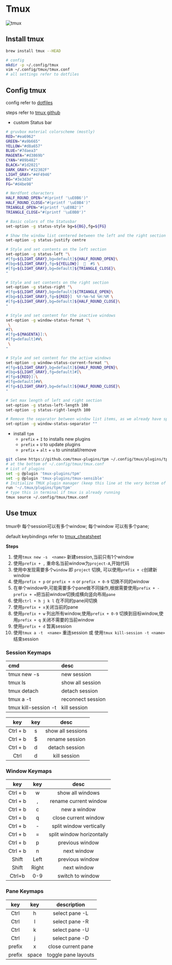 # Tmux

<img src="https://cdn.jsdelivr.net/gh/dev24hrs/blog-img/blog/202405061729031.png" alt="tmux" />

## Install tmux

```bash
brew install tmux --HEAD

# config
mkdir -p ~/.config/tmux
vim ~/.config/tmux/tmux.conf
# all settings refer to dotfiles
```

## Config tmux

config refer to [dotfiles](https://github.com/dev24hrs/dotfiles/tree/main/tmux)

steps refer to [tmux github](https://github.com/tmux/tmux)

-   custom Status bar

```bash
# gruvbox material colorscheme (mostly)
RED="#ea6962"
GREEN="#a9b665"
YELLOW="#d8a657"
BLUE="#7daea3"
MAGENTA="#d3869b"
CYAN="#89b482"
BLACK="#1d2021"
DARK_GRAY="#32302F"
LIGHT_GRAY="#4F4946"
BG="#3e3d3d"
FG="#d4be98"

# Nerdfont characters
HALF_ROUND_OPEN="#(printf '\uE0B6')"
HALF_ROUND_CLOSE="#(printf '\uE0B4')"
TRIANGLE_OPEN="#(printf '\uE0B2')"
TRIANGLE_CLOSE="#(printf '\uE0B0')"

# Basic colors of the Statusbar
set-option -g status-style bg=${BG},fg=${FG}

# Show the window list centered between the left and the right section
set-option -g status-justify centre

# Style and set contents on the left section
set-option -g status-left "\
#[fg=${LIGHT_GRAY},bg=default]${HALF_ROUND_OPEN}\
#[bg=${LIGHT_GRAY},fg=${YELLOW}]    #S \
#[fg=${LIGHT_GRAY},bg=default]${TRIANGLE_CLOSE}\
"

# Style and set contents on the right section
set-option -g status-right "\
#[fg=${LIGHT_GRAY},bg=default]${TRIANGLE_OPEN}\
#[bg=${LIGHT_GRAY},fg=${RED}]  %Y-%m-%d %H:%M \
#[fg=${LIGHT_GRAY},bg=default]${HALF_ROUND_CLOSE}\
"

# Style and set content for the inactive windows
set-option -g window-status-format "\
 \
#I\
#[fg=${MAGENTA}]:\
#[fg=default]#W\
 \
"

# Style and set content for the active windows
set-option -g window-status-current-format "\
#[fg=${LIGHT_GRAY},bg=default]${HALF_ROUND_OPEN}\
#[bg=${LIGHT_GRAY},fg=default]#I\
#[fg=${RED}]:\
#[fg=default]#W\
#[fg=${LIGHT_GRAY},bg=default]${HALF_ROUND_CLOSE}\
"

# Set max length of left and right section
set-option -g status-left-length 100
set-option -g status-right-length 100

# Remove the separator between window list items, as we already have spacing
set-option -g window-status-separator ""
```

-   install `tpm`
    -   `prefix` + `I` to installs new plugins
    -   `prefix` + `U` to update plugins
    -   `prefix` + `alt` + `u` to uninstall/remove

```bash
git clone https://github.com/tmux-plugins/tpm ~/.config/tmux/plugins/tpm
# at the bottom of ~/.config/tmux/tmux.conf
# List of plugins
set -g @plugin 'tmux-plugins/tpm'
set -g @plugin 'tmux-plugins/tmux-sensible'
# Initialize TMUX plugin manager (keep this line at the very bottom of tmux.conf)
run '~/.tmux/plugins/tpm/tpm'
# type this in terminal if tmux is already running
tmux source ~/.config/tmux/tmux.conf
```



## Use tmux

tmux中 每个session可以有多个window; 每个window 可以有多个pane;

default keybindings refer to [tmux_cheatsheet](https://tmuxcheatsheet.com/)

**Steps**

1.   使用`tmux new -s  <name>` 新建session,当前只有1个window
2.   使用`prefix + ,` 重命名当前window为`project-A`,开始代码
3.   使用中发现需要多个`window` 即 `project` 切换, 可以使用`prefix + c`创建新window
4.   使用`prefix + p` or  `prefix + n` or `prefix + 0-9` 切换不同的window
5.   在单个window中,可能需要多个pane做不同操作,根据需要使用`prefix + -`  `prefix + =`把当前window切换成横向竖向布局`pane`
6.   使用`ctrl + h j k l` 在不同的pane间切换
7.   使用`prefix + x`关闭当前的pane
8.   使用`prefix + w` 列出所有window,使用`prefix + 0-9` 切换到目标window,使用`prefix + q` 关闭不需要的当前window
9.   使用`prefix + d` 暂离session
10.   使用`tmux a -t  <name>` 重连session 或 使用`tmux kill-session -t <name>` 结束session

###  Session Keymaps

| cmd                         | desc              |
| :-------------------------- | :---------------- |
| tmux new -s  <name>         | new session       |
| tmux ls                     | show all session  |
| tmux detach                 | detach session    |
| tmux a -t  <name>           | reconnect session |
| tmux kill-session -t <name> | kill session      |

|   key    | key  |       desc        |
| :------: | :--: | :---------------: |
| Ctrl + b |  s   | show all sessions |
| Ctrl + b |  $   |  rename session   |
| Ctrl + b |  d   |  detach session   |
|   Ctrl   |  d   |   kill session    |

###  Window Keymaps

|   key    |  key  |           desc            |
| :------: | :---: | :-----------------------: |
| Ctrl + b |   w   |     show all windows      |
| Ctrl + b |   ,   |   rename current window   |
| Ctrl + b |   c   |       new a window        |
| Ctrl + b |   q   |   close  current window   |
| Ctrl + b |   -   |  split window vertically  |
| Ctrl + b |   =   | split window horizontally |
| Ctrl + b |   p   |      previous window      |
| Ctrl + b |   n   |        next window        |
|  Shift   | Left  |      previous window      |
|  Shift   | Right |        next window        |
|  Ctrl+b  |  0-9  |     switch to window      |

### Pane Keymaps

|  key   |  key  |     description     |
| :----: | :---: | :-----------------: |
|  Ctrl  |   h   |   select pane -L    |
|  Ctrl  |   l   |   select pane -R    |
|  Ctrl  |   k   |   select pane -U    |
|  Ctrl  |   j   |   select pane -D    |
| prefix |   x   | close current pane  |
| prefix | space | toggle pane layouts |

